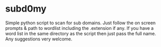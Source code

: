 # subd0my
Simple python script to scan for sub domains.
Just follow the on screen prompts & path to wordlist including the .extension if any.
If you have a word list in the same directory as the script then just pass the full name.
Any suggestions very welcome.
